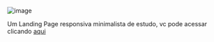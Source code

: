 ![image](https://github.com/user-attachments/assets/61e57a40-5b79-4c03-a9ce-2fa166d693ba)


Um Landing Page responsiva minimalista de estudo, vc pode acessar clicando <a href="https://gabrieloliveira-hub.github.io/responsive-1/"> aqui</a>
